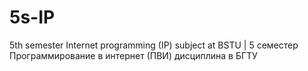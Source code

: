 # 5s-IP
 5th semester Internet programming (IP) subject at BSTU | 5 семестер Программирование в интернет (ПВИ) дисциплина в БГТУ
